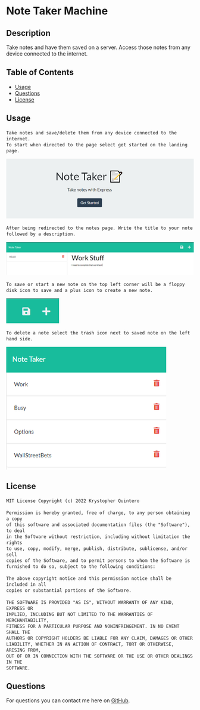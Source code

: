 
# Note Taker Machine
            
## Description 
  Take notes and have them saved on a server. Access those notes from any device connected to the internet.
       
## Table of Contents
            
 * [Usage](#usage)
 * [Questions](#questions)
 * [License](#license)
            
## Usage 
    Take notes and save/delete them from any device connected to the internet. 
    To start when directed to the page select get started on the landing page.

  ![Start page](./assets/start.png)

    After being redirected to the notes page. Write the title to your note followed by a description.

  ![note](./assets/note.png)

    To save or start a new note on the top left corner will be a floppy disk icon to save and a plus icon to create a new note.
  
  ![save](./assets/saveCreate.png)

    To delete a note select the trash icon next to saved note on the left hand side.

  ![delete](./assets/deleteNote.png)

       
            
## License
    MIT License Copyright (c) 2022 Krystopher Quintero

    Permission is hereby granted, free of charge, to any person obtaining a copy
    of this software and associated documentation files (the "Software"), to deal
    in the Software without restriction, including without limitation the rights
    to use, copy, modify, merge, publish, distribute, sublicense, and/or sell
    copies of the Software, and to permit persons to whom the Software is
    furnished to do so, subject to the following conditions:

    The above copyright notice and this permission notice shall be included in all
    copies or substantial portions of the Software.

    THE SOFTWARE IS PROVIDED "AS IS", WITHOUT WARRANTY OF ANY KIND, EXPRESS OR
    IMPLIED, INCLUDING BUT NOT LIMITED TO THE WARRANTIES OF MERCHANTABILITY,
    FITNESS FOR A PARTICULAR PURPOSE AND NONINFRINGEMENT. IN NO EVENT SHALL THE
    AUTHORS OR COPYRIGHT HOLDERS BE LIABLE FOR ANY CLAIM, DAMAGES OR OTHER
    LIABILITY, WHETHER IN AN ACTION OF CONTRACT, TORT OR OTHERWISE, ARISING FROM,
    OUT OF OR IN CONNECTION WITH THE SOFTWARE OR THE USE OR OTHER DEALINGS IN THE
    SOFTWARE.

            
  ## Questions
  For questions you can contact me here on [GitHub](https://github.com/KrystopherQ).
            
        
